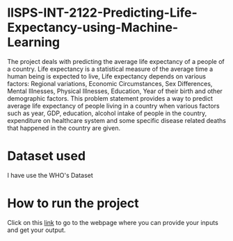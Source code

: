 # **llSPS-INT-2122-Predicting-Life-Expectancy-using-Machine-Learning**
 The project deals with predicting the average life expectancy of a people of a country. Life expectancy is a statistical measure of the 
 average time a human being is expected to live, Life expectancy depends on various factors: Regional variations, Economic Circumstances, 
 Sex Differences, Mental Illnesses, Physical Illnesses, Education, Year of their birth and other demographic factors. 
 This problem statement provides a way to predict average life expectancy of people living in a country when various factors such as year, 
 GDP, education, alcohol intake of people in the country, expenditure on healthcare system and some specific disease related deaths that happened in the country are given.

# **Dataset used**

I have use the WHO's Dataset

# **How to run the project** 

 Click on this [link](https://node-red-xlvvp.eu-gb.mybluemix.net/ui) to go to the webpage where you can provide your inputs and get your output.
